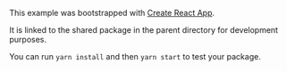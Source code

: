 This example was bootstrapped with [Create React App](https://github.com/facebook/create-react-app).

It is linked to the shared package in the parent directory for development purposes.

You can run `yarn install` and then `yarn start` to test your package.
